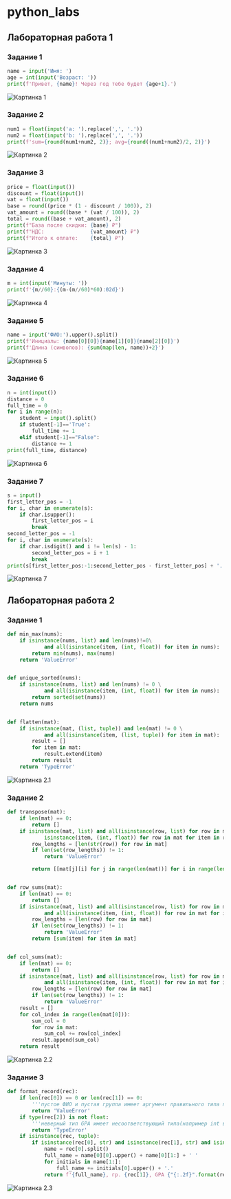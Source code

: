 # python_labs



## Лабораторная работа 1

### Задание 1
```python
name = input('Имя: ')
age = int(input('Возраст: '))
print(f'Привет, {name}! Через год тебе будет {age+1}.')
```
![Картинка 1](./images/lab01/01_greeting.png)


### Задание 2
```python
num1 = float(input('a: ').replace(',', '.'))
num2 = float(input('b: ').replace(',', '.'))
print(f'sum={round(num1+num2, 2)}; avg={round((num1+num2)/2, 2)}')
```
![Картинка 2](./images/lab01/02_sum_avg.png)


### Задание 3
```python
price = float(input())
discount = float(input())
vat = float(input())
base = round((price * (1 - discount / 100)), 2)
vat_amount = round((base * (vat / 100)), 2)
total = round((base + vat_amount), 2)
print(f"База после скидки: {base} ₽")
print(f"НДС:               {vat_amount} ₽")
print(f"Итого к оплате:    {total} ₽")

```
![Картинка 3](./images/lab01/03_discount_vat.png)


### Задание 4
```python
m = int(input('Минуты: '))
print(f'{m//60}:{(m-(m//60)*60):02d}')
```
![Картинка 4](./images/lab01/04_minutes_to_hhmm.png)


### Задание 5
```python
name = input('ФИО:').upper().split()
print(f'Инициалы: {name[0][0]}{name[1][0]}{name[2][0]}')
print(f'Длина (символов): {sum(map(len, name))+2}')

```
![Картинка 5](./images/lab01/05_initials_and_len.png)


### Задание 6
```python
n = int(input())
distance = 0
full_time = 0
for i in range(n):
    student = input().split()
    if student[-1]=='True':
        full_time += 1
    elif student[-1]=="False":
        distance += 1
print(full_time, distance)
```
![Картинка 6](./images/lab01/06_task.png)


### Задание 7
```python
s = input()
first_letter_pos = -1
for i, char in enumerate(s):
    if char.isupper():
        first_letter_pos = i
        break
second_letter_pos = -1
for i, char in enumerate(s):
    if char.isdigit() and i != len(s) - 1:
        second_letter_pos = i + 1
        break
print(s[first_letter_pos:-1:second_letter_pos - first_letter_pos] + '.')

```
![Картинка 7](./images/lab01/07_task.png)



## Лабораторная работа 2

### Задание 1
```python
def min_max(nums):
    if isinstance(nums, list) and len(nums)!=0\
            and all(isinstance(item, (int, float)) for item in nums):
        return min(nums), max(nums)
    return 'ValueError'


def unique_sorted(nums):
    if isinstance(nums, list) and len(nums) != 0 \
            and all(isinstance(item, (int, float)) for item in nums):
        return sorted(set(nums))
    return nums


def flatten(mat):
    if isinstance(mat, (list, tuple)) and len(mat) != 0 \
            and all(isinstance(item, (list, tuple)) for item in mat):
        result = []
        for item in mat:
            result.extend(item)
        return result
    return 'TypeError'
```
![Картинка 2.1](./images/lab02/arrays.png)

### Задание 2
```python
def transpose(mat):
    if len(mat) == 0:
        return []
    if isinstance(mat, list) and all(isinstance(row, list) for row in mat) and all(
            isinstance(item, (int, float)) for row in mat for item in row):
        row_lengths = [len(str(row)) for row in mat]
        if len(set(row_lengths)) != 1:
            return 'ValueError'

        return [[mat[j][i] for j in range(len(mat))] for i in range(len(mat[0]))]


def row_sums(mat):
    if len(mat) == 0:
        return []
    if isinstance(mat, list) and all(isinstance(row, list) for row in mat) \
            and all(isinstance(item, (int, float)) for row in mat for item in row):
        row_lengths = [len(row) for row in mat]
        if len(set(row_lengths)) != 1:
            return 'ValueError'
        return [sum(item) for item in mat]


def col_sums(mat):
    if len(mat) == 0:
        return []
    if isinstance(mat, list) and all(isinstance(row, list) for row in mat) \
            and all(isinstance(item, (int, float)) for row in mat for item in row):
        row_lengths = [len(row) for row in mat]
        if len(set(row_lengths)) != 1:
            return 'ValueError'
    result = []
    for col_index in range(len(mat[0])):
        sum_col = 0
        for row in mat:
            sum_col += row[col_index]
        result.append(sum_col)
    return result
```
![Картинка 2.2](./images/lab02/matrix.png)

### Задание 3
```python
def format_record(rec):
    if len(rec[0]) == 0 or len(rec[1]) == 0:
        '''пустое ФИО и пустая группа имеет аргумент правильного типа поэтому ValueError'''
        return 'ValueError'
    if type(rec[2]) is not float:
        '''неверный тип GPA имеет несоответствующий типа(например int вместо float поэтому TypeError'''
        return 'TypeError'
    if isinstance(rec, tuple):
        if isinstance(rec[0], str) and isinstance(rec[1], str) and isinstance(rec[2], float):
            name = rec[0].split()
            full_name = name[0][0].upper() + name[0][1:] + ' '
            for initials in name[1:]:
                full_name += initials[0].upper() + '.'
            return f'{full_name}, гр. {rec[1]}, GPA {"{:.2f}".format(rec[2])}'
```
![Картинка 2.3](./images/lab02/tuples.png)